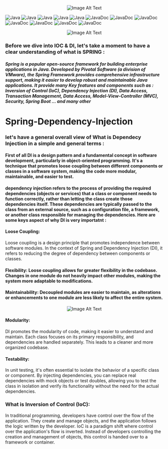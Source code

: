<div align="center">
     <img src="https://www.itprotoday.com/sites/itprotoday.com/files/java-logo_0.jpg" alt="Image Alt Text">
</div>

![Java](https://img.shields.io/badge/Spring-gold.svg)
![Java](https://img.shields.io/badge/InversionOfControl-green.svg)
![Java](https://img.shields.io/badge/LooseCoupling-green.svg)
![Java](https://img.shields.io/badge/TightCoupling-red.svg)
![Java](https://img.shields.io/badge/JavabBeans-black.svg)
![JavaDoc](https://img.shields.io/badge/annotations-purple.svg)
![JavaDoc](https://img.shields.io/badge/serviceContainer-yellow.svg)
![JavaDoc](https://img.shields.io/badge/DependencyInjection-gold.svg)
![JavaDoc](https://img.shields.io/badge/Universe-diamond.svg)
![JavaDoc](https://img.shields.io/badge/Maintainbility-khaki.svg)
![JavaDoc](https://img.shields.io/badge/Reusability-brown.svg)
![JavaDoc](https://img.shields.io/badge/Testability-green.svg)

<div align="center">
     <img src="https://blog.knoldus.com/wp-content/uploads/2018/08/DgRbnNRUcAAaBTW.jpg" alt="Image Alt Text">
</div>

### Before we dive into IOC & DI, let's take a moment to have a clear understanding of what is SPRING : 

##### Spring is a popular open-source framework for building enterprise applications in Java. Developed by Pivotal Software (a division of VMware), the Spring Framework provides comprehensive infrastructure support, making it easier to develop robust and maintainable Java applications. It provide many Key features and components such as : Inversion of Control (IoC), Dependency Injection (DI), Data Access, Transaction Management, Data Access, Model-View-Controller (MVC), Security, Spring Boot ... and many other 


# Spring-Dependency-Injection 
### let's have a general overall view of What is Dependecy Injection in a simple and general terms :
#### First of all DI is a design pattern and a fundamental concept in software development, particularly in object-oriented programming. It's a technique that promotes loose coupling between different components or classes in a software system, making the code more modular, maintainable, and easier to test.
#### dependency injection refers to the process of providing the required dependencies (objects or services) that a class or component needs to function correctly, rather than letting the class create those dependencies itself. These dependencies are typically passed to the class from an external source, such as a configuration file, a framework, or another class responsible for managing the dependencies. Here are some keys aspect of why DI is very importatnt : 

#### Loose Coupling:
Loose coupling is a design principle that promotes independence between software modules. In the context of Spring and Dependency Injection (DI), it refers to reducing the degree of dependency between components or classes.

#### Flexibility: Loose coupling allows for greater flexibility in the codebase. Changes in one module do not heavily impact other modules, making the system more adaptable to modifications.
#### Maintainability: Decoupled modules are easier to maintain, as alterations or enhancements to one module are less likely to affect the entire system.

<div align="center">
     <img src="https://logicmojo.com/assets/dist/new_pages/images/couplingjava.png" alt="Image Alt Text">
</div>

#### Modularity:
DI promotes the modularity of code, making it easier to understand and maintain. Each class focuses on its primary responsibility, and dependencies are handled separately. This leads to a cleaner and more organized codebase.

#### Testability:
In unit testing, it's often essential to isolate the behavior of a specific class or component. By injecting dependencies, you can replace real dependencies with mock objects or test doubles, allowing you to test the class in isolation and verify its functionality without the need for the actual dependencies.

### What is Inversion of Control (IoC):
In traditional programming, developers have control over the flow of the application. They create and manage objects, and the application follows the logic written by the developer.
IoC is a paradigm shift where control over the application's flow is inverted. Instead of developers controlling the creation and management of objects, this control is handed over to a framework or container.
